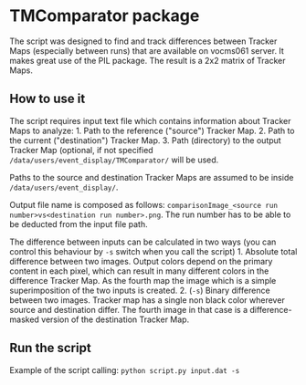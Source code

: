 TMComparator package
====================

The script was designed to find and track differences between Tracker Maps (especially between runs) that are available on vocms061 server. It makes great use of the PIL package. The result is a 2x2 matrix of Tracker Maps.

How to use it
-------------

The script requires input text file which contains information about Tracker Maps to analyze:
    1. Path to the reference ("source") Tracker Map.
    2. Path to the current ("destination") Tracker Map.
    3. Path (directory) to the output Tracker Map (optional, if not specified `/data/users/event_display/TMComparator/` will be used.

Paths to the source and destination Tracker Maps are assumed to be inside `/data/users/event_display/`.

Output file name is composed as follows: `comparisonImage_<source run number>vs<destination run number>.png`. The run number has to be able to be deducted from the input file path.

The difference between inputs can be calculated in two ways (you can control this behaviour by `-s` switch when you call the script)
    1. Absolute total difference between two images. Output colors depend on the primary content in each pixel, which can result in many different colors in the difference Tracker Map. As the fourth map the image which is a simple superimposition of the two inputs is created.
    2. (`-s`) Binary difference between two images. Tracker map has a single non black color wherever source and destination differ. The fourth image in that case is a difference-masked version of the destination Tracker Map.

Run the script
--------------

Example of the script calling:
`python script.py input.dat -s`
